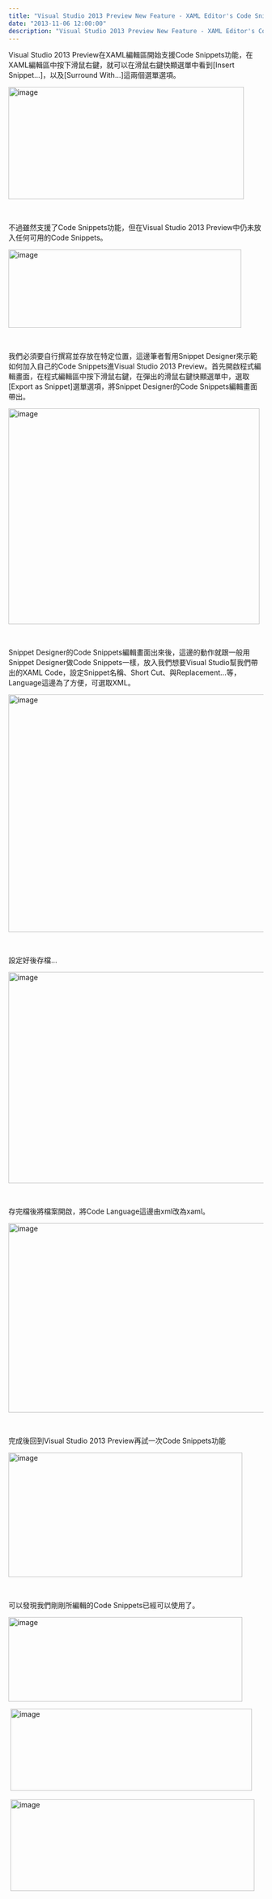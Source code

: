 ```yaml
---
title: "Visual Studio 2013 Preview New Feature - XAML Editor's Code Snippets"
date: "2013-11-06 12:00:00"
description: "Visual Studio 2013 Preview New Feature - XAML Editor's Code Snippets"
---
```


<p>Visual Studio 2013 Preview在XAML編輯區開始支援Code Snippets功能，在XAML編輯區中按下滑鼠右鍵，就可以在滑鼠右鍵快顯選單中看到[Insert Snippet...]，以及[Surround With...]這兩個選單選項。 </p>  <p><img title="image" style="border-left-width: 0px; border-right-width: 0px; border-bottom-width: 0px; display: inline; border-top-width: 0px" border="0" alt="image" src="\images\postsf1a5a3c-c70b-4d33-8a34-c084836078ac\image_thumb.png" width="465" height="222" /></a></p>  <p> </p>  <p>不過雖然支援了Code Snippets功能，但在Visual Studio 2013 Preview中仍未放入任何可用的Code Snippets。</p>  <p><a href="http://files.dotblogs.com.tw/larrynung/1309/1260359fa6f8_1515E/image_4.png"><img title="image" style="border-left-width: 0px; border-right-width: 0px; border-bottom-width: 0px; display: inline; border-top-width: 0px" border="0" alt="image" src="\images\postsf1a5a3c-c70b-4d33-8a34-c084836078ac\image_thumb_1.png" width="460" height="155" /></a> </p>  <p> </p>  <p>我們必須要自行撰寫並存放在特定位置，這邊筆者暫用Snippet Designer來示範如何加入自己的Code Snippets進Visual Studio 2013 Preview。首先開啟程式編輯畫面，在程式編輯區中按下滑鼠右鍵，在彈出的滑鼠右鍵快顯選單中，選取[Export as Snippet]選單選項，將Snippet Designer的Code Snippets編輯畫面帶出。</p>  <p><a href="http://files.dotblogs.com.tw/larrynung/1309/1260359fa6f8_1515E/image_6.png"><img title="image" style="border-left-width: 0px; border-right-width: 0px; border-bottom-width: 0px; display: inline; border-top-width: 0px" border="0" alt="image" src="\images\postsf1a5a3c-c70b-4d33-8a34-c084836078ac\image_thumb_2.png" width="496" height="426" /></a> </p>  <p> </p>  <p>Snippet Designer的Code Snippets編輯畫面出來後，這邊的動作就跟一般用Snippet Designer做Code Snippets一樣，放入我們想要Visual Studio幫我們帶出的XAML Code，設定Snippet名稱、Short Cut、與Replacement...等，Language這邊為了方便，可選取XML。</p>  <p><a href="http://files.dotblogs.com.tw/larrynung/1309/1260359fa6f8_1515E/image_8.png"><img title="image" style="border-left-width: 0px; border-right-width: 0px; border-bottom-width: 0px; display: inline; border-top-width: 0px" border="0" alt="image" src="\images\postsf1a5a3c-c70b-4d33-8a34-c084836078ac\image_thumb_3.png" width="644" height="469" /></a> </p>  <p> </p>  <p>設定好後存檔…</p>  <p><a href="http://files.dotblogs.com.tw/larrynung/1309/1260359fa6f8_1515E/image_20.png"><img title="image" style="border-left-width: 0px; border-right-width: 0px; border-bottom-width: 0px; display: inline; border-top-width: 0px" border="0" alt="image" src="\images\postsf1a5a3c-c70b-4d33-8a34-c084836078ac\image_thumb_9.png" width="557" height="417" /></a> </p>  <p> </p>  <p>存完檔後將檔案開啟，將Code Language這邊由xml改為xaml。</p>  <p />  <p />  <p><a href="http://files.dotblogs.com.tw/larrynung/1309/1260359fa6f8_1515E/image_10.png"><img title="image" style="border-left-width: 0px; border-right-width: 0px; border-bottom-width: 0px; display: inline; border-top-width: 0px" border="0" alt="image" src="\images\postsf1a5a3c-c70b-4d33-8a34-c084836078ac\image_thumb_4.png" width="644" height="374" /></a> </p>  <p> </p>  <p>完成後回到Visual Studio 2013 Preview再試一次Code Snippets功能</p>  <p><a href="http://files.dotblogs.com.tw/larrynung/1309/1260359fa6f8_1515E/image_12.png"><img title="image" style="border-left-width: 0px; border-right-width: 0px; border-bottom-width: 0px; display: inline; border-top-width: 0px" border="0" alt="image" src="\images\postsf1a5a3c-c70b-4d33-8a34-c084836078ac\image_thumb_5.png" width="462" height="246" /></a></p>  <p> </p>  <p>可以發現我們剛剛所編輯的Code Snippets已經可以使用了。</p>  <p><a href="http://files.dotblogs.com.tw/larrynung/1309/1260359fa6f8_1515E/image_14.png"><img title="image" style="border-left-width: 0px; border-right-width: 0px; border-bottom-width: 0px; display: inline; border-top-width: 0px" border="0" alt="image" src="\images\postsf1a5a3c-c70b-4d33-8a34-c084836078ac\image_thumb_6.png" width="462" height="167" /></a></p>  <p> <a href="http://files.dotblogs.com.tw/larrynung/1309/1260359fa6f8_1515E/image_16.png"><img title="image" style="border-left-width: 0px; border-right-width: 0px; border-bottom-width: 0px; display: inline; border-top-width: 0px" border="0" alt="image" src="\images\postsf1a5a3c-c70b-4d33-8a34-c084836078ac\image_thumb_7.png" width="477" height="162" /></a></p>  <p> <a href="http://files.dotblogs.com.tw/larrynung/1309/1260359fa6f8_1515E/image_18.png"><img title="image" style="border-left-width: 0px; border-right-width: 0px; border-bottom-width: 0px; display: inline; border-top-width: 0px" border="0" alt="image" src="\images\postsf1a5a3c-c70b-4d33-8a34-c084836078ac\image_thumb_8.png" width="482" height="181" /></p>
